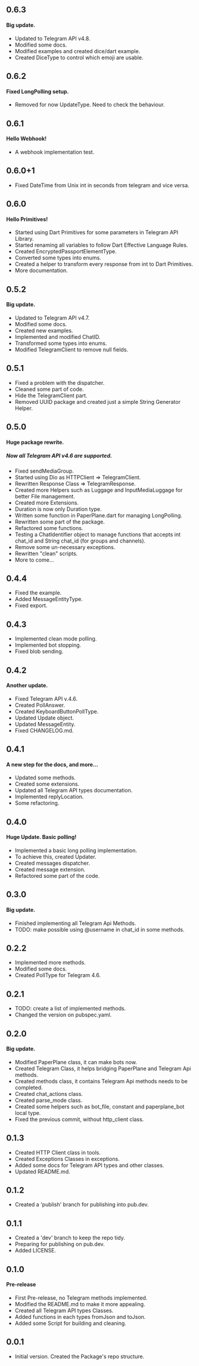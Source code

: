 ## 0.6.3
#### Big update.

- Updated to Telegram API v4.8.
- Modified some docs.
- Modified examples and created dice/dart example.
- Created DiceType to control which emoji are usable.

## 0.6.2
#### Fixed LongPolling setup.

- Removed for now UpdateType. Need to check the behaviour.

## 0.6.1
#### Hello Webhook!

- A webhook implementation test.

## 0.6.0+1

- Fixed DateTime from Unix int in seconds from telegram and vice versa.

## 0.6.0
#### Hello Primitives!

- Started using Dart Primitives for some parameters in Telegram API Library.
- Started renaming all variables to follow Dart Effective Language Rules.
- Created EncryptedPassportElementType.
- Converted some types into enums.
- Created a helper to transform every response from int to Dart Primitives.
- More documentation.

## 0.5.2
#### Big update.

- Updated to Telegram API v4.7.
- Modified some docs.
- Created new examples.
- Implemented and modified ChatID.
- Transformed some types into enums.
- Modified TelegramClient to remove null fields.

## 0.5.1

- Fixed a problem with the dispatcher.
- Cleaned some part of code.
- Hide the TelegramClient part.
- Removed UUID package and created just a simple String Generator Helper.

## 0.5.0
#### Huge package rewrite.
##### Now all Telegram API v4.6 are supported.
     
- Fixed sendMediaGroup. 
- Started using Dio as HTTPClient => TelegramClient.
- Rewritten Response Class => TelegramResponse.
- Created more Helpers such as Luggage and InputMediaLuggage for better File management.
- Created more Extensions.
- Duration is now only Duration type.
- Written some function in PaperPlane.dart for managing LongPolling.
- Rewritten some part of the package.
- Refactored some functions.
- Testing a ChatIdentifier object to manage functions that accepts int chat_id and String chat_id 
    (for groups and channels).
- Remove some un-necessary exceptions.
- Rewritten "clean" scripts.
- More to come...

## 0.4.4

- Fixed the example.
- Added MessageEntityType.
- Fixed export.

## 0.4.3

- Implemented clean mode polling.
- Implemented bot stopping.
- Fixed blob sending.

## 0.4.2
#### Another update.

- Fixed Telegram API v.4.6.
- Created PollAnswer.
- Created KeyboardButtonPollType.
- Updated Update object.
- Updated MessageEntity.
- Fixed CHANGELOG.md.

## 0.4.1
#### A new step for the docs, and more...

- Updated some methods.
- Created some extensions.
- Updated all Telegram API types documentation.
- Implemented replyLocation.
- Some refactoring.

## 0.4.0
#### Huge Update. Basic polling!

- Implemented a basic long polling implementation.
- To achieve this, created Updater.
- Created messages dispatcher.
- Created message extension.
- Refactored some part of the code.

## 0.3.0
#### Big update.

- Finished implementing all Telegram Api Methods.
- TODO: make possible using @username in chat_id in some methods.

## 0.2.2

- Implemented more methods.
- Modified some docs.
- Created PollType for Telegram 4.6.

## 0.2.1

- TODO: create a list of implemented methods.
- Changed the version on pubspec.yaml.

## 0.2.0
#### Big update.

- Modified PaperPlane class, it can make bots now.
- Created Telegram Class, it helps bridging PaperPlane and Telegram Api methods.
- Created methods class, it contains Telegram Api methods needs to be completed.
- Created chat_actions class.
- Created parse_mode class.
- Created some helpers such as bot_file, constant and paperplane_bot local type.
- Fixed the previous commit, without http_client class.


## 0.1.3

- Created HTTP Client class in tools.
- Created Exceptions Classes in exceptions.
- Added some docs for Telegram API types and other classes.
- Updated README.md.

## 0.1.2

- Created a 'publish' branch for publishing into pub.dev.

## 0.1.1

- Created a 'dev' branch to keep the repo tidy.
- Preparing for publishing on pub.dev.
- Added LICENSE.

## 0.1.0
#### Pre-release

- First Pre-release, no Telegram methods implemented.
- Modified the README.md to make it more appealing.
- Created all Telegram API types Classes.
- Added functions in each types fromJson and toJson.
- Added some Script for building and cleaning.

## 0.0.1

- Initial version. Created the Package's repo structure.
